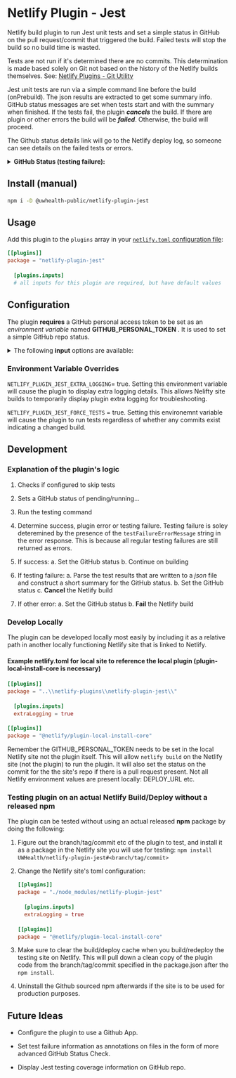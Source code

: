 # Netlify Plugin - Jest

Netlify build plugin to run Jest unit tests and set a simple status in GitHub on
the pull request/commit that triggered the build. Failed tests will stop the
build so no build time is wasted.

Tests are not run if it's determined there are no commits. This determination is
made based solely on Git not based on the history of the Netlify builds
themselves. See:
[Netlify Plugins - Git Utility](https://github.com/netlify/build/tree/master/packages/git-utils)

Jest unit tests are run via a simple command line before the build (onPrebuild).
The json results are extracted to get some summary info. GitHub status messages
are set when tests start and with the summary when finished. If the tests fail,
the plugin **_cancels_** the build. If there are plugin or other errors the
build will be **_failed_**. Otherwise, the build will proceed.

The Github status details link will go to the Netlify deploy log, so someone can
see details on the failed tests or errors.

<details>
<summary><b>GitHub Status (testing failure):</b></summary>
<img src="static/gh_jest_tests.png"/>
</details>

## Install (manual)

```bash
npm i -D @uwhealth-public/netlify-plugin-jest
```

## Usage

Add this plugin to the `plugins` array in your
[`netlify.toml` configuration file](https://docs.netlify.com/configure-builds/file-based-configuration):

```toml
[[plugins]]
package = "netlify-plugin-jest"

  [plugins.inputs]
  # all inputs for this plugin are required, but have default values
```

## Configuration

The plugin **requires** a GitHub personal access token to be set as an
_environment variable_ named **GITHUB_PERSONAL_TOKEN** . It is used to set a
simple GitHub repo status.

<details>
<summary>The following <b>input</b> options are available:</summary>

- **name**: testCommand
  - **description**: The command line used to trigger the tests and any other
    features. Separating this out allows for easier customization and future
    development. Change cautiously.
  - **default**: jest --collectCoverage --json --outputFile jest.results.json
  - **required**: true
- **name**: skipTests
  - **description**: Skip unit tests but leave the plugin present
  - **default**: false
  - **required**: true
- **name**: skipStatusUpdate
  - **description**: Skip Github status updates
  - **default**: false
  - **required**: true
- **name**: testFailureErrorMessage
  - **description**: String that exists inside of the error message indicating
    tests failed.
  - **default**: Command failed with exit code 1
  - **required**: true
- **name**: gitHubStatusName
  - **description**: Context/name for the status in GitHub, should be pretty
    unique
  - **default**: Jest Tests
  - **required**: true
- **name**: extraLogging
  - **description**: Display some extra console logging.
  - **default**: false
  - **required**: true

</details>

### Environment Variable Overrides

`NETLIFY_PLUGIN_JEST_EXTRA_LOGGING`= true. Setting this environment variable
will cause the plugin to display extra logging details. This allows Nelifty site
builds to temporarily display plugin extra logging for troubleshooting.

`NETLIFY_PLUGIN_JEST_FORCE_TESTS` = true. Setting this environemnt variable will
cause the plugin to run tests regardless of whether any commits exist indicating
a changed build.

## Development

### Explanation of the plugin's logic

1. Checks if configured to skip tests

2. Sets a GitHub status of pending/running...

3. Run the testing command

4. Determine success, plugin error or testing failure. Testing failure is soley
   deteremined by the presence of the `testFailureErrorMessage` string in the
   error response. This is because all regular testing failures are still
   returned as errors.

5. If success: a. Set the GitHub status b. Continue on building

6. If testing failure: a. Parse the test results that are written to a _json_
   file and construct a short summary for the GitHub status. b. Set the GitHub
   status c. **Cancel** the Netlify build

7. If other error: a. Set the GitHub status b. **Fail** the Netlify build

### Develop Locally

The plugin can be developed locally most easily by including it as a relative
path in another locally functioning Netlify site that is linked to Netlify.

#### Example netlify.toml for local site to reference the local plugin (plugin-local-install-core is necessary)

```toml
[[plugins]]
package = "..\\netlify-plugins\\netlify-plugin-jest\\"

  [plugins.inputs]
  extraLogging = true

[[plugins]]
package = "@netlify/plugin-local-install-core"
```

Remember the GITHUB_PERSONAL_TOKEN needs to be set in the local Netlify site not
the plugin itself. This will allow `netlify build` on the Netlify site (not the
plugin) to run the plugin. It will also set the status on the commit for the the
site's repo if there is a pull request present. Not all Netlify environment
values are present locally: DEPLOY_URL etc.

### Testing plugin on an actual Netlify Build/Deploy without a released npm

The plugin can be tested without using an actual released **npm** package by
doing the following:

1. Figure out the branch/tag/commit etc of the plugin to test, and install it as
   a package in the Netlify site you will use for testing:
   `npm install UWHealth/netlify-plugin-jest#<branch/tag/commit>`

2. Change the Netlify site's toml configuration:

   ```toml
   [[plugins]]
   package = "./node_modules/netlify-plugin-jest"

     [plugins.inputs]
     extraLogging = true

   [[plugins]]
   package = "@netlify/plugin-local-install-core"
   ```

3. Make sure to clear the build/deploy cache when you build/redeploy the testing
   site on Netlify. This will pull down a clean copy of the plugin code from the
   branch/tag/commit specified in the package.json after the `npm install`.

4. Uninstall the Github sourced npm afterwards if the site is to be used for
   production purposes.

## Future Ideas

- Configure the plugin to use a Github App.

- Set test failure information as annotations on files in the form of more
  advanced GitHub Status Check.

- Display Jest testing coverage information on GitHub repo.
